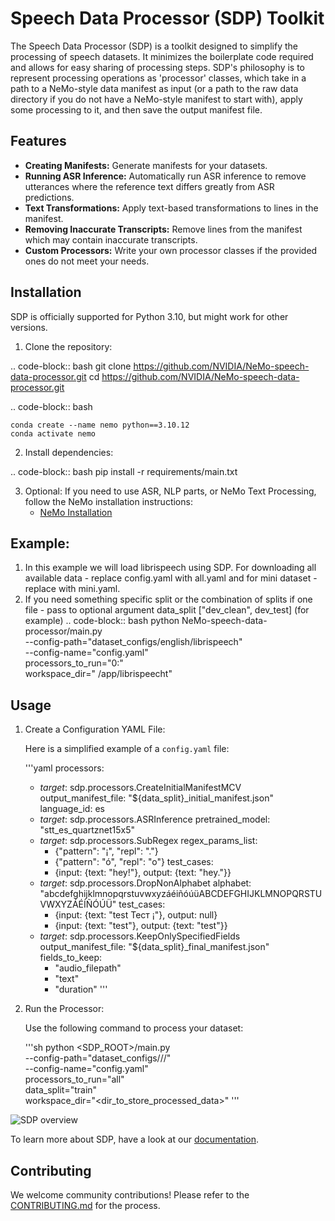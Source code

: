 # Speech Data Processor (SDP) Toolkit

The Speech Data Processor (SDP) is a toolkit designed to simplify the processing of speech datasets. It minimizes the boilerplate code required and allows for easy sharing of processing steps. SDP's philosophy is to represent processing operations as 'processor' classes, which take in a path to a NeMo-style data manifest as input (or a path to the raw data directory if you do not have a NeMo-style manifest to start with), apply some processing to it, and then save the output manifest file.

## Features

- **Creating Manifests:** Generate manifests for your datasets.
- **Running ASR Inference:** Automatically run ASR inference to remove utterances where the reference text differs greatly from ASR predictions.
- **Text Transformations:** Apply text-based transformations to lines in the manifest.
- **Removing Inaccurate Transcripts:** Remove lines from the manifest which may contain inaccurate transcripts.
- **Custom Processors:** Write your own processor classes if the provided ones do not meet your needs.

## Installation

SDP is officially supported for Python 3.10, but might work for other versions.

1. Clone the repository:

.. code-block:: bash
   git clone <https://github.com/NVIDIA/NeMo-speech-data-processor.git>
   cd <https://github.com/NVIDIA/NeMo-speech-data-processor.git>
   

.. code-block:: bash

    conda create --name nemo python==3.10.12
    conda activate nemo

2. Install dependencies:

.. code-block:: bash
   pip install -r requirements/main.txt
   

3. Optional: If you need to use ASR, NLP parts, or NeMo Text Processing, follow the NeMo installation instructions:
   - [NeMo Installation](https://github.com/NVIDIA/NeMo.git)

## Example:
1. In this example we will load librispeech using SDP. For downloading all available data - replace config.yaml with all.yaml and for mini dataset - replace with mini.yaml. 
2. If you need something specific split or the combination of splits if one file - pass to optional argument 
data_split ["dev_clean", dev_test] (for example)
.. code-block:: bash
    python NeMo-speech-data-processor/main.py \
    --config-path="dataset_configs/english/librispeech" \
    --config-name="config.yaml" \
    processors_to_run="0:" \
    workspace_dir=" /app/librispeecht"

## Usage

1. Create a Configuration YAML File:

   Here is a simplified example of a `config.yaml` file:

   '''yaml
   processors:
     - _target_: sdp.processors.CreateInitialManifestMCV
       output_manifest_file: "${data_split}_initial_manifest.json"
       language_id: es
     - _target_: sdp.processors.ASRInference
       pretrained_model: "stt_es_quartznet15x5"
     - _target_: sdp.processors.SubRegex
       regex_params_list:
         - {"pattern": "¡", "repl": "."}
         - {"pattern": "ó", "repl": "o"}
       test_cases:
         - {input: {text: "hey!"}, output: {text: "hey."}}
     - _target_: sdp.processors.DropNonAlphabet
       alphabet: "abcdefghijklmnopqrstuvwxyzáéiñóúüABCDEFGHIJKLMNOPQRSTUVWXYZÁÉÍÑÓÚÜ"
       test_cases:
         - {input: {text: "test Тест ¡"}, output: null}
         - {input: {text: "test"}, output: {text: "test"}}
     - _target_: sdp.processors.KeepOnlySpecifiedFields
       output_manifest_file: "${data_split}_final_manifest.json"
       fields_to_keep:
         - "audio_filepath"
         - "text"
         - "duration"
   '''

2. Run the Processor:

   Use the following command to process your dataset:

   '''sh
   python <SDP_ROOT>/main.py \
     --config-path="dataset_configs/<lang>/<dataset>/" \
     --config-name="config.yaml" \
     processors_to_run="all" \
     data_split="train" \
     workspace_dir="<dir_to_store_processed_data>"
   '''

![SDP overview](https://github.com/NVIDIA/NeMo/releases/download/v1.17.0/sdp_overview_diagram.png)

To learn more about SDP, have a look at our [documentation](https://nvidia.github.io/NeMo-speech-data-processor/).


## Contributing
We welcome community contributions! Please refer to the [CONTRIBUTING.md](CONTRIBUTING.md) for the process.
